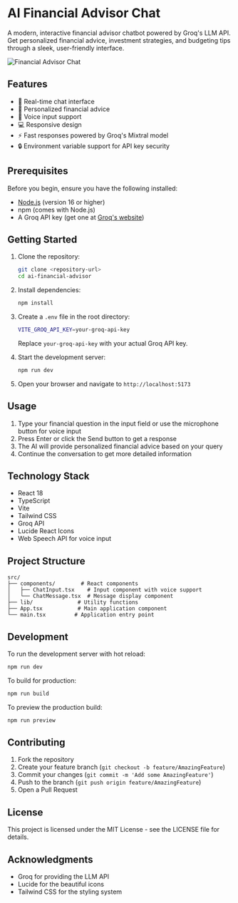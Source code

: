 # AI Financial Advisor Chat

A modern, interactive financial advisor chatbot powered by Groq's LLM API. Get personalized financial advice, investment strategies, and budgeting tips through a sleek, user-friendly interface.

![Financial Advisor Chat](https://images.unsplash.com/photo-1579621970563-ebec7560ff3e?auto=format&fit=crop&q=80&w=1200)

## Features

- 💬 Real-time chat interface
- 🎯 Personalized financial advice
- 🎤 Voice input support
- 💻 Responsive design
- ⚡ Fast responses powered by Groq's Mixtral model
- 🔒 Environment variable support for API key security

## Prerequisites

Before you begin, ensure you have the following installed:
- [Node.js](https://nodejs.org/) (version 16 or higher)
- npm (comes with Node.js)
- A Groq API key (get one at [Groq's website](https://groq.com))

## Getting Started

1. Clone the repository:
   ```bash
   git clone <repository-url>
   cd ai-financial-advisor
   ```

2. Install dependencies:
   ```bash
   npm install
   ```

3. Create a `.env` file in the root directory:
   ```bash
   VITE_GROQ_API_KEY=your-groq-api-key
   ```
   Replace `your-groq-api-key` with your actual Groq API key.

4. Start the development server:
   ```bash
   npm run dev
   ```

5. Open your browser and navigate to `http://localhost:5173`

## Usage

1. Type your financial question in the input field or use the microphone button for voice input
2. Press Enter or click the Send button to get a response
3. The AI will provide personalized financial advice based on your query
4. Continue the conversation to get more detailed information

## Technology Stack

- React 18
- TypeScript
- Vite
- Tailwind CSS
- Groq API
- Lucide React Icons
- Web Speech API for voice input

## Project Structure

```
src/
├── components/        # React components
│   ├── ChatInput.tsx    # Input component with voice support
│   └── ChatMessage.tsx  # Message display component
├── lib/              # Utility functions
├── App.tsx           # Main application component
└── main.tsx         # Application entry point
```

## Development

To run the development server with hot reload:
```bash
npm run dev
```

To build for production:
```bash
npm run build
```

To preview the production build:
```bash
npm run preview
```

## Contributing

1. Fork the repository
2. Create your feature branch (`git checkout -b feature/AmazingFeature`)
3. Commit your changes (`git commit -m 'Add some AmazingFeature'`)
4. Push to the branch (`git push origin feature/AmazingFeature`)
5. Open a Pull Request

## License

This project is licensed under the MIT License - see the LICENSE file for details.

## Acknowledgments

- Groq for providing the LLM API
- Lucide for the beautiful icons
- Tailwind CSS for the styling system